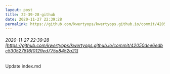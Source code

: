```yaml
---
layout: post
title: 22-39-28-github
date: 2020-11-27 22:39:28
permalink: https://github.com/kwertyops/kwertyops.github.io/commit/42050dee6edbc530527816f0129ed775a8452a21
---
```


###### 2020-11-27 22:39:28 [https://github.com/kwertyops/kwertyops.github.io/commit/42050dee6edbc530527816f0129ed775a8452a21]
Update index.md
